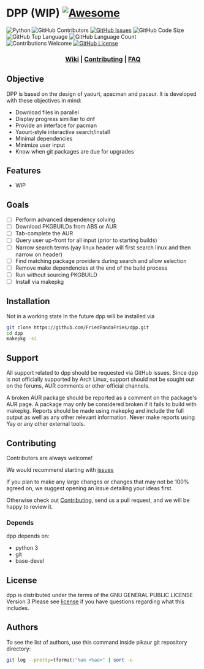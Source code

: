 # DPP (WIP) [![Awesome](https://cdn.rawgit.com/sindresorhus/awesome/d7305f38d29fed78fa85652e3a63e154dd8e8829/media/badge.svg)](https://github.com/sindresorhus/awesome)

![Python](https://img.shields.io/badge/python-v3.6+-blue.svg)
![GitHub Contributors](https://img.shields.io/github/contributors/FriedPandaFries/DPP.svg)
[![GitHub Issues](https://img.shields.io/github/issues/FriedPandaFries/DPP.svg)](https://github.com/FriedPandaFries/DPP/issues)
![GitHub Code Size](https://img.shields.io/github/languages/code-size/FriedPandaFries/DPP.svg)
![GitHub Top Language](https://img.shields.io/github/languages/top/FriedPandaFries/DPP.svg)
![GitHub Language Count](https://img.shields.io/github/languages/count/FriedPandaFries/DPP.svg)
![Contributions Welcome](https://img.shields.io/badge/contributions-welcome-orange.svg)
[![GitHub License](https://img.shields.io/github/license/FriedPandaFries/dpp.svg)](https://github.com/FriedPandaFries/dpp/blob/master/LICENSE)

<h3 align="center">
    <a href="https://github.com/FriedPandaFries/DPP/wiki">Wiki</a> |
    <a href="https://github.com/FriedPandaFries/DPP/blob/master/CONTRIBUTING.md">Contributing</a> |
    <a href="https://github.com/FriedPandaFries/DPP/wiki/FAQ">FAQ</a> 
</h3>

## Objective
DPP is based on the design of yaourt, apacman and pacaur. It is developed with these objectives in mind:

- Download files in parallel
- Display progress similliar to dnf
- Provide an interface for pacman
- Yaourt-style interactive search/install
- Minimal dependencies
- Minimize user input
- Know when git packages are due for upgrades

## Features
- WIP

## Goals
- [ ]  Perform advanced dependency solving
- [ ]  Download PKGBUILDs from ABS or AUR
- [ ]  Tab-complete the AUR
- [ ]  Query user up-front for all input (prior to starting builds)
- [ ]  Narrow search terms (yay linux header will first search linux and then narrow on header)
- [ ]  Find matching package providers during search and allow selection
- [ ]  Remove make dependencies at the end of the build process
- [ ]  Run without sourcing PKGBUILD
- [ ]  Install via makepkg

## Installation
Not in a working state
In the future dpp will be installed via
```sh
git clone https://github.com/FriedPandaFries/dpp.git
cd dpp
makepkg -si
```

## Support
All support related to dpp should be requested via GitHub issues. Since dpp is not officially supported by Arch Linux, support should not be sought out on the forums, AUR comments or other official channels.

A broken AUR package should be reported as a comment on the package's AUR page. A package may only be considered broken if it fails to build with makepkg. Reports should be made using makepkg and include the full output as well as any other relevant information. Never make reports using Yay or any other external tools.

## Contributing
[contributing]: #contributing

Contributors are always welcome!

We would recommend starting with [issues](https://github.com/FriedPandaFries/DPP/issues)

If you plan to make any large changes or changes that may not be 100% agreed on, we suggest opening an issue detailing your ideas first.

Otherwise check out [Contributing](CONTRIBUTING.md), send us a pull request, and we will be happy to review it.

### Depends
dpp depends on:

- python 3
- git
- base-devel

## License
[license]: #license

dpp is  distributed under the terms of the GNU GENERAL PUBLIC LICENSE Version 3
Please see [license](LICENSE) if you have questions regarding what this includes.

## Authors
To see the list of authors, use this command inside pikaur git repository directory:

```sh
git log --pretty=tformat:"%an <%ae>" | sort -u
```
